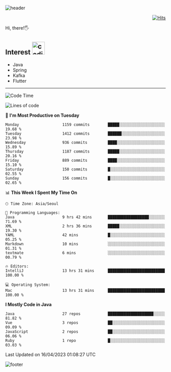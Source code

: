 ![header](https://capsule-render.vercel.app/api?type=soft&color=gradient&text=%20%20Jeff%20%20&fontAlign=30&fontSize=30&textBg=true&desc=Backend%20Developer&descAlign=60&descAlignY=50&&descSize=30)

<div align=right>
  
[![Hits](https://hits.seeyoufarm.com/api/count/incr/badge.svg?url=https%3A%2F%2Fgithub.com%2Fjeff-seyong)](https://hits.seeyoufarm.com)

</div>


Hi, there!🖐

## Interest <img src="https://media.giphy.com/media/bx3Cvt88j7PtM4SOaS/giphy.gif" alt="coding" width="40px" />

- Java
- Spring
- Kafka
- Flutter

---

<!--START_SECTION:waka-->
![Code Time](http://img.shields.io/badge/Code%20Time-422%20hrs%2022%20mins-blue)

![Lines of code](https://img.shields.io/badge/From%20Hello%20World%20I%27ve%20Written-635.6%20thousand%20lines%20of%20code-blue)

📅 **I'm Most Productive on Tuesday** 

```text
Monday                   1159 commits        █████░░░░░░░░░░░░░░░░░░░░   19.68 % 
Tuesday                  1412 commits        ██████░░░░░░░░░░░░░░░░░░░   23.98 % 
Wednesday                936 commits         ████░░░░░░░░░░░░░░░░░░░░░   15.89 % 
Thursday                 1187 commits        █████░░░░░░░░░░░░░░░░░░░░   20.16 % 
Friday                   889 commits         ████░░░░░░░░░░░░░░░░░░░░░   15.10 % 
Saturday                 150 commits         █░░░░░░░░░░░░░░░░░░░░░░░░   02.55 % 
Sunday                   156 commits         █░░░░░░░░░░░░░░░░░░░░░░░░   02.65 % 
```


📊 **This Week I Spent My Time On** 

```text
🕑︎ Time Zone: Asia/Seoul

💬 Programming Languages: 
Java                     9 hrs 42 mins       ██████████████████░░░░░░░   71.69 % 
XML                      2 hrs 36 mins       █████░░░░░░░░░░░░░░░░░░░░   19.30 % 
YAML                     42 mins             █░░░░░░░░░░░░░░░░░░░░░░░░   05.25 % 
Markdown                 10 mins             ░░░░░░░░░░░░░░░░░░░░░░░░░   01.31 % 
textmate                 6 mins              ░░░░░░░░░░░░░░░░░░░░░░░░░   00.79 % 

🔥 Editors: 
IntelliJ                 13 hrs 31 mins      █████████████████████████   100.00 % 

💻 Operating System: 
Mac                      13 hrs 31 mins      █████████████████████████   100.00 % 
```

**I Mostly Code in Java** 

```text
Java                     27 repos            ████████████████████░░░░░   81.82 % 
Vue                      3 repos             ██░░░░░░░░░░░░░░░░░░░░░░░   09.09 % 
JavaScript               2 repos             ██░░░░░░░░░░░░░░░░░░░░░░░   06.06 % 
Ruby                     1 repo              █░░░░░░░░░░░░░░░░░░░░░░░░   03.03 % 
```




 Last Updated on 16/04/2023 01:08:27 UTC
<!--END_SECTION:waka-->

<!--

<div align=center>
  
[![Gmail Badge](https://img.shields.io/badge/Gmail-d14836?style=flat&logo=Gmail&logoColor=white&link=mailto:sedragon.kim@gmail.com)](mailto:sedragon.kim@gmail.com) 

</div>

-->


![footer](https://capsule-render.vercel.app/api?type=waving&color=gradient&height=300&section=footer&animation=twinkling&reversal=true)
